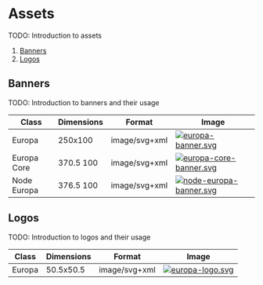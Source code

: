 # Assets

TODO: Introduction to assets

1. [Banners](#banners)
2. [Logos](#logos)

## Banners

TODO: Introduction to banners and their usage

| Class | Dimensions | Format | Image |
| ----- | ---------- | ------ | ----- |
| Europa | 250x100 | image/svg+xml | [![europa-banner.svg](https://cdn.rawgit.com/Skelp/europa-branding/master/assets/banner/europa/europa-banner.svg)](https://github.com/Skelp/europa-branding/blob/master/assets/banner/europa/europa-banner.svg) |
| Europa Core | 370.5 100 | image/svg+xml | [![europa-core-banner.svg](https://cdn.rawgit.com/Skelp/europa-branding/master/assets/banner/europa-core/europa-core-banner.svg)](https://github.com/Skelp/europa-branding/blob/master/assets/banner/europa-core/europa-core-banner.svg) |
| Node Europa | 376.5 100 | image/svg+xml | [![node-europa-banner.svg](https://cdn.rawgit.com/Skelp/europa-branding/master/assets/banner/node-europa/node-europa-banner.svg)](https://github.com/Skelp/europa-branding/blob/master/assets/banner/node-europa/node-europa-banner.svg) |

## Logos

TODO: Introduction to logos and their usage

| Class | Dimensions | Format | Image |
| ----- | ---------- | ------ | ----- |
| Europa | 50.5x50.5 | image/svg+xml | [![europa-logo.svg](https://cdn.rawgit.com/Skelp/europa-branding/master/assets/logo/europa/europa-logo.svg)](https://github.com/Skelp/europa-branding/blob/master/assets/logo/europa/europa-logo.svg) |

